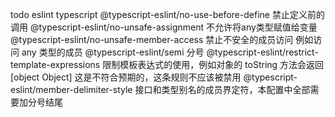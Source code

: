 todo
eslint
typescript
@typescript-eslint/no-use-before-define 禁止定义前的调用
@typescript-eslint/no-unsafe-assignment 不允许将any类型赋值给变量
@typescript-eslint/no-unsafe-member-access 禁止不安全的成员访问 例如访问 any 类型的成员
@typescript-eslint/semi 分号
@typescript-eslint/restrict-template-expressions 限制模板表达式的使用，例如对象的 toString 方法会返回 [object Object] 这是不符合预期的，这条规则不应该被禁用
@typescript-eslint/member-delimiter-style 接口和类型别名的成员界定符，本配置中全部需要加分号结尾

